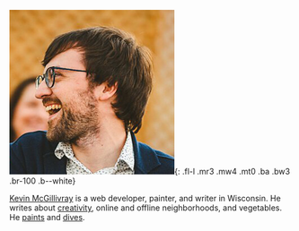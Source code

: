 ![Kevin McGillivray](/img/kevin-alt-4.jpg){: .fl-l .mr3 .mw4 .mt0 .ba .bw3 .br-100 .b--white}

[Kevin McGillivray](/about) is a web developer, painter, and writer in Wisconsin. He writes about [creativity](https://practicingcreativity.kevinmcgillivray.net/), online and offline neighborhoods, and vegetables. He [paints](/sketchbook) and [dives](/word).
